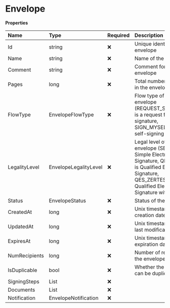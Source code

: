 # Envelope

**Properties**

| Name          | Type                  | Required | Description                                                                                                                                                             |
| :------------ | :-------------------- | :------- | :---------------------------------------------------------------------------------------------------------------------------------------------------------------------- |
| Id            | string                | ❌       | Unique identifier of the envelope                                                                                                                                       |
| Name          | string                | ❌       | Name of the envelope                                                                                                                                                    |
| Comment       | string                | ❌       | Comment for the envelope                                                                                                                                                |
| Pages         | long                  | ❌       | Total number of pages in the envelope                                                                                                                                   |
| FlowType      | EnvelopeFlowType      | ❌       | Flow type of the envelope (REQUEST_SIGNATURE is a request for signature, SIGN_MYSELF is a self-signing flow)                                                            |
| LegalityLevel | EnvelopeLegalityLevel | ❌       | Legal level of the envelope (SES is Simple Electronic Signature, QES_EIDAS is Qualified Electronic Signature, QES_ZERTES is Qualified Electronic Signature with Zertes) |
| Status        | EnvelopeStatus        | ❌       | Status of the envelope                                                                                                                                                  |
| CreatedAt     | long                  | ❌       | Unix timestamp of the creation date                                                                                                                                     |
| UpdatedAt     | long                  | ❌       | Unix timestamp of the last modification date                                                                                                                            |
| ExpiresAt     | long                  | ❌       | Unix timestamp of the expiration date                                                                                                                                   |
| NumRecipients | long                  | ❌       | Number of recipients in the envelope                                                                                                                                    |
| IsDuplicable  | bool                  | ❌       | Whether the envelope can be duplicated                                                                                                                                  |
| SigningSteps  | List<SigningStep>     | ❌       |                                                                                                                                                                         |
| Documents     | List<Document>        | ❌       |                                                                                                                                                                         |
| Notification  | EnvelopeNotification  | ❌       |                                                                                                                                                                         |
